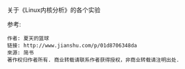 关于《Linux内核分析》的各个实验

参考: 

```
作者: 夏天的篮球
链接: http://www.jianshu.com/p/01d8706348da
來源: 简书
著作权归作者所有. 商业转载请联系作者获得授权，非商业转载请注明出处. 
```